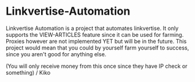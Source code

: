 # Linkvertise-Automation
Linkvertise Automation is a project that automates linkvertise. It only supports the VIEW-ARTICLES feature since it can be used for farming.
Proxies however are not implemented YET but will be in the future.
This project would mean that you could by yourself farm yourself to success, since you aren't good for anything else.

(You will only receive money from this once since they have IP check or something)
/ Kiko
